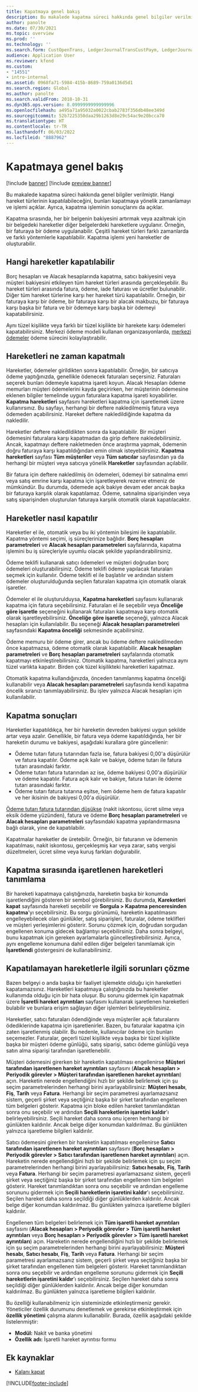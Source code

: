 ```yaml
---
title: Kapatmaya genel bakış
description: Bu makalede kapatma süreci hakkında genel bilgiler verilmiştir. Hangi hareket türlerinin kapatılabileceğini, bunları kapatmaya yönelik zamanlamayı ve işlemi açıklar. Ayrıca, kapatma işleminin sonuçlarını da açıklar.
author: panolte
ms.date: 07/30/2021
ms.topic: overview
ms.prod: ''
ms.technology: ''
ms.search.form: CustOpenTrans, LedgerJournalTransCustPaym, LedgerJournalTransVendPaym, VendOpenTrans
audience: Application User
ms.reviewer: kfend
ms.custom:
- "14551"
- intro-internal
ms.assetid: 0968fa71-5984-415b-8689-759a0136d5d1
ms.search.region: Global
ms.author: panolte
ms.search.validFrom: 2018-10-31
ms.dyn365.ops.version: 8.0999999999999996
ms.openlocfilehash: a495a71a95032a0022cbab2783f356db48ee349d
ms.sourcegitcommit: 52b7225350daa29b1263d8e29c54ac9e20bcca70
ms.translationtype: HT
ms.contentlocale: tr-TR
ms.lasthandoff: 06/03/2022
ms.locfileid: "8887962"
---
```

# <a name="settlement-overview"></a>Kapatmaya genel bakış

[!include [banner](../includes/banner.md)]
[!include [preview banner](../includes/preview-banner.md)]


Bu makalede kapatma süreci hakkında genel bilgiler verilmiştir. Hangi hareket türlerinin kapatılabileceğini, bunları kapatmaya yönelik zamanlamayı ve işlemi açıklar. Ayrıca, kapatma işleminin sonuçlarını da açıklar.

Kapatma sırasında, her bir belgenin bakiyesini artırmak veya azaltmak için bir belgedeki hareketler diğer belgelerdeki hareketlere uygulanır. Örneğin, bir faturaya bir ödeme uygulanabilir. Çeşitli hareket türleri farklı zamanlarda ve farklı yöntemlerle kapatılabilir. Kapatma işlemi yeni hareketler de oluşturabilir.

## <a name="what-transactions-can-be-settled"></a>Hangi hareketler kapatılabilir

Borç hesapları ve Alacak hesaplarında kapatma, satıcı bakiyesini veya müşteri bakiyesini etkileyen tüm hareket türleri arasında gerçekleşebilir. Bu hareket türleri arasında fatura, ödeme, iade faturası ve ücretler bulunabilir. Diğer tüm hareket türlerine karşı her hareket türü kapatılabilir. Örneğin, bir faturaya karşı bir ödeme, bir faturaya karşı bir alacak makbuzu, bir faturaya karşı başka bir fatura ve bir ödemeye karşı başka bir ödemeyi kapatabilirsiniz.

Aynı tüzel kişilikte veya farklı bir tüzel kişilikte bir harekete karşı ödemeleri kapatabilirsiniz. Merkezi ödeme modeli kullanan organizasyonlarda, [merkezi ödemeler](set-up-centralized-payments.md) ödeme sürecini kolaylaştırabilir.

## <a name="when-to-settle-transactions"></a>Hareketleri ne zaman kapatmalı

Hareketler, ödemeler girildikten sonra kapatılabilir. Örneğin, bir satıcıya ödeme yaptığınızda, genellikle ödenecek faturaları seçersiniz. Faturaları seçerek bunları ödemeyle kapatma işareti koyun. Alacak Hesapları ödeme memurları müşteri ödemelerini kayda geçirirken, her müşterinin ödemesine eklenen bilgiler temelinde uygun faturalara kapatma işareti koyabilirler. **Kapatma hareketleri** sayfasını hareketleri kapatma için işaretlemek üzere kullanırsınız. Bu sayfayı, herhangi bir deftere nakledilmemiş fatura veya ödemeden açabilirsiniz. Hareket deftere nakledildiğinde kapatma da nakledilir. 

Hareketler deftere nakledildikten sonra da kapatılabilir. Bir müşteri ödemesini faturalara karşı kapatmadan da girip deftere nakledebilirsiniz. Ancak, kapatmayı deftere nakletmeden önce araştırma yapmak, ödemenin doğru faturaya karşı kapatıldığından emin olmak isteyebilirsiniz. **Kapatma hareketleri** sayfası **Tüm müşteriler** veya **Tüm satıcılar** sayfasından ya da herhangi bir müşteri veya satıcıya yönelik **Hareketler** sayfasından açılabilir.

Bir fatura için deftere nakledilmiş ön ödemeleri, ödemeyi bir satınalma emri veya satış emrine karşı kapatma için işaretleyerek rezerve etmeniz de mümkündür. Bu durumda, ödemede açık bakiye devam eder ancak başka bir faturaya karşılık olarak kapatılamaz. Ödeme, satınalma siparişinden veya satış siparişinden oluşturulan faturaya karşılık otomatik olarak kapatılacaktır.

## <a name="how-to-settle-transactions"></a>Hareketler nasıl kapatılır

Hareketler el ile, otomatik veya bu iki yöntemin bileşimi ile kapatılabilir. Kapatma yöntemi seçimi, iş süreçlerinize bağlıdır. **Borç hesapları parametreleri** ve **Alacak hesapları parametreleri** sayfalarında, kapatma işlemini bu iş süreçleriyle uyumlu olacak şekilde yapılandırabilirsiniz.

Ödeme teklifi kullanarak satıcı ödemeleri ve müşteri doğrudan borç ödemeleri oluşturabilirsiniz. Ödeme teklifi ödeme yapılacak faturaları seçmek için kullanılır. Ödeme teklifi el ile başlatılır ve ardından sistem ödemeler oluşturulduğunda seçilen faturaları kapatma için otomatik olarak işaretler.

Ödemeler el ile oluşturulduysa, **Kapatma hareketleri** sayfasını kullanarak kapatma için fatura seçebilirsiniz. Faturaları el ile seçebilir veya **Önceliğe göre işaretle** seçeneğini kullanarak faturaları kapatmaya karşı otomatik olarak işaretleyebilirsiniz. **Önceliğe göre işaretle** seçeneği, yalnızca Alacak hesapları için kullanılabilir. Bu seçeneği **Alacak hesapları parametreleri** sayfasındaki **Kapatma önceliği** sekmesinde açabilirsiniz.

Ödeme memuru bir ödeme girer, ancak bu ödeme deftere nakledilmeden önce kapatmazsa, ödeme otomatik olarak kapatılabilir. **Alacak hesapları parametreleri** ve **Borç hesapları parametreleri** sayfalarında otomatik kapatmayı etkinleştirebilirsiniz. Otomatik kapatma, hareketleri yalnızca aynı tüzel varlıkta kapatır. Birden çok tüzel kişilikteki hareketleri kapatmaz.

Otomatik kapatma kullandığınızda, önceden tanımlanmış kapatma önceliği kullanabilir veya **Alacak hesapları parametreleri** sayfasında kendi kapatma öncelik sıranızı tanımlayabilirsiniz. Bu işlev yalnızca Alacak hesapları için kullanılabilir.

## <a name="results-of-settlement"></a>Kapatma sonuçları

Hareketler kapatıldıkça, her bir hareketin devreden bakiyesi uygun şekilde artar veya azalır. Genellikle, bir fatura veya ödeme kapatıldığında, her bir hareketin durumu ve bakiyesi, aşağıdaki kurallara göre güncellenir:

- Ödeme tutarı fatura tutarından fazla ise, fatura bakiyesi 0,00'a düşürülür ve fatura kapatılır. Ödeme açık kalır ve bakiye, ödeme tutarı ile fatura tutarı arasındaki farktır.
- Ödeme tutarı fatura tutarından az ise, ödeme bakiyesi 0,00'a düşürülür ve ödeme kapatılır. Fatura açık kalır ve bakiye, fatura tutarı ile ödeme tutarı arasındaki farktır.
- Ödeme tutarı fatura tutarına eşitse, hem ödeme hem de fatura kapatılır ve her ikisinin de bakiyesi 0,00'a düşürülür.

[Ödeme tutarı fatura tutarından düşükse](../accounts-payable/vendor-payments-partial-amount.md) (nakit iskontosu, ücret silme veya eksik ödeme yüzünden), fatura ve ödeme **Borç hesapları parametreleri** ve **Alacak hesapları parametreleri** sayfasındaki kapatma yapılandırmasına bağlı olarak, yine de kapatılabilir.

Kapatmalar hareketler de üretebilir. Örneğin, bir faturanın ve ödemenin kapatılması, nakit iskontosu, gerçekleşmiş kar veya zarar, satış vergisi düzeltmeleri, ücret silme veya kuruş farkları doğurabilir.

## <a name="identifying-marked-transactions-during-settlement"></a>Kapatma sırasında işaretlenen hareketleri tanımlama

Bir hareketi kapatmaya çalıştığınızda, hareketin başka bir konumda işaretlendiğini gösteren bir sembol görebilirsiniz. Bu durumda, **Kareketleri kapat** sayfasında hareketi seçebilir ve **Sorgula \> Kapatma penceresinden kapatma**'yı seçebilirsiniz. Bu sorgu görünümü, hareketin kapatılmasını engelleyebilecek olan günlükler, satış siparişleri, faturalar, ödeme teklifleri ve müşteri yerleşimlerini gösterir. Sorunu çözmek için, doğrudan sorgudan engellenen konuma gidecek bağlantıyı seçebilirsiniz. Daha sonra belgeyi, bunu kapatmak için gereken ayarlamalarla güncelleştirebilirsiniz. Ayrıca, aynı engelleme konumuna dahil edilen diğer belgeleri tanımlamak için **İşaretlendi** göstergesini de kullanabilirsiniz.

## <a name="resolve-issues-with-transactions-that-cant-be-settled"></a>Kapatılamayan hareketlerle ilgili sorunları çözme

Bazen belgeyi o anda başka bir faaliyet işlemekte olduğu için hareketleri kapatamazsınız. Hareketleri kapatmaya çalıştığınızda bu hareketler kullanımda olduğu için bir hata oluşur. Bu sorunu gidermek için kapatmak üzere **İşaretli hareket ayrıntıları** sayfasını kullanarak işaretlenen hareketleri bulabilir ve bunlara erişim sağlayan diğer işlemleri belirleyebilirsiniz.

Hareketler, satıcı faturaları ödendiğinde veya müşteriler açık faturalarını ödediklerinde kapatma için işaretlenirler. Bazen, bu faturalar kapatma için zaten işaretlenmiş olabilir. Bu nedenle, kullanıcılar ödeme için bunları seçemezler. Faturalar, geçerli tüzel kişilikte veya başka bir tüzel kişilikte başka bir müşteri ödeme günlüğü, satış siparişi, satıcı ödeme günlüğü veya satın alma siparişi tarafından işaretlenebilir.

Müşteri ödemesini girerken bir hareketin kapatılması engellenirse **Müşteri tarafından işaretlenen hareket ayrıntıları** sayfasını (**Alacak hesapları \> Periyodik görevler \> Müşteri tarafından işaretlenen hareket ayrıntıları**) açın. Hareketin nerede engellendiğini hızlı bir şekilde belirlemek için şu seçim parametrelerinden herhangi birini ayarlayabilirsiniz: **Müşteri hesabı**, **Fiş**, **Tarih** veya **Fatura**. Herhangi bir seçim parametresi ayarlamazsanız sistem, geçerli şirket veya seçtiğiniz başka bir şirket tarafından engellenen tüm belgeleri gösterir. Kapatma için bloke edilen hareket tanımlandıktan sonra onu seçebilir ve ardından **Seçili hareketlerin işaretini kaldır**'ı belirleyebilirsiniz. Seçili hareket daha sonra onu içeren herhangi bir günlükten kaldırılır. Ancak belge diğer konumdan kaldırılmaz. Bu günlükten yalnızca işaretleme bilgileri kaldırılır.

Satıcı ödemesini girerken bir hareketin kapatılması engellenirse **Satıcı tarafından işaretlenen hareket ayrıntıları** sayfasını (**Borç hesapları \> Periyodik görevler \> Satıcı tarafından işaretlenen hareket ayrıntıları**) açın. Hareketin nerede engellendiğini hızlı bir şekilde belirlemek için şu seçim parametrelerinden herhangi birini ayarlayabilirsiniz: **Satıcı hesabı**, **Fiş**, **Tarih** veya **Fatura**. Herhangi bir seçim parametresi ayarlamazsanız sistem, geçerli şirket veya seçtiğiniz başka bir şirket tarafından engellenen tüm belgeleri gösterir. Hareket tanımlandıktan sonra onu seçebilir ve ardından engelleme sorununu gidermek için **Seçili hareketlerin işaretini kaldır**'ı seçebilirsiniz. Seçilen hareket daha sonra seçildiği diğer günlüklerden kaldırılır. Ancak belge diğer konumdan kaldırılmaz. Bu günlükten yalnızca işaretleme bilgileri kaldırılır.

Engellenen tüm belgeleri belirlemek için **Tüm işaretli hareket ayrıntıları** sayfasını (**Alacak hesapları \> Periyodik görevler \> Tüm işaretli hareket ayrıntıları** veya **Borç hesapları \> Periyodik görevler \> Tüm işaretli hareket ayrıntıları**) açın. Hareketin nerede engellendiğini hızlı bir şekilde belirlemek için şu seçim parametrelerinden herhangi birini ayarlayabilirsiniz: **Müşteri hesabı**, **Satıcı hesabı**, **Fiş**, **Tarih** veya **Fatura**. Herhangi bir seçim parametresi ayarlamazsanız sistem, geçerli şirket veya seçtiğiniz başka bir şirket tarafından engellenen tüm belgeleri gösterir. Hareket tanımlandıktan sonra onu seçebilir ve ardından engelleme sorununu gidermek için **Seçili hareketlerin işaretini kaldır**'ı seçebilirsiniz. Seçilen hareket daha sonra seçildiği diğer günlüklerden kaldırılır. Ancak belge diğer konumdan kaldırılmaz. Bu günlükten yalnızca işaretleme bilgileri kaldırılır.

Bu özelliği kullanabilmeniz için sisteminizde etkinleştirmeniz gerekir. Yöneticiler özellik durumunu denetlemek ve gerekirse etkinleştirmek için **özellik yönetimi** çalışma alanını kullanabilir. Burada, özellik aşağıdaki şekilde listelenmiştir:

- **Modül:** Nakit ve banka yönetimi
- **Özellik adı:** İşaretli hareket ayrıntısı formu

## <a name="additional-resources"></a>Ek kaynaklar

- [Kalanı kapat](settle-remainder.md)

[!INCLUDE[footer-include](../../includes/footer-banner.md)]

